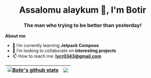 <h1 align="center">Assalomu alaykum 👋, I'm Botir</h1>
<h3 align="center">The man who trying to be better than yesterday!</h3>

**About me**
- 🌱 I’m currently learning **Jetpack Compose**
- 👯 I’m looking to collaborate on **interesting projects**
- 📫 How to reach me: **lycr0343@gmail.com**


| <a href="https://github.com/anuraghazra/github-readme-stats"> <img align="center" src="https://github-readme-stats.vercel.app/api?username=lazy-devv&show_icons=true&include_all_commits=true&theme=buefy&hide_border=true" alt="Botir's github stats" /> </a> | <a href="https://github.com/lazy-devv/github-readme-stats"> <img align="center" src="https://github-readme-stats.vercel.app/api/top-langs/?username=lazy-devv&layout=compact&theme=buefy&hide_border=true" /> </a> | 
| ------------- | ------------- |
